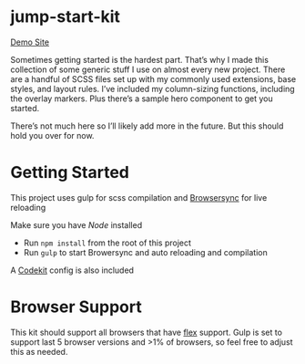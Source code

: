 # jump-start-kit

[Demo Site](https://joelisfar.github.io/jump-start-kit/)

Sometimes getting started is the hardest part. That’s why I made this collection of some generic stuff I use on almost every new project. There are a handful of SCSS files set up with my commonly used extensions, base styles, and layout rules. I’ve included my column-sizing functions, including the overlay markers. Plus there’s a sample hero component to get you started.

There’s not much here so I’ll likely add more in the future. But this should hold you over for now.

# Getting Started
This project uses gulp for scss compilation and [Browsersync](https://browsersync.io) for live reloading

Make sure you have *Node* installed

* Run `npm install` from the root of this project
* Run `gulp` to start Browersync and auto reloading and compilation

A [Codekit](https://codekitapp.com) config is also included

# Browser Support
This kit should support all browsers that have [flex](https://caniuse.com/#search=flex) support. Gulp is set to support last 5 browser versions and >1% of browsers, so feel free to adjust this as needed.